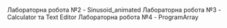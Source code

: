 Лабораторна робота №2 - Sinusoid_animated
Лабораторна робота №3 - Calculator та Text Editor
Лабораторна робота №4 - ProgramArray
